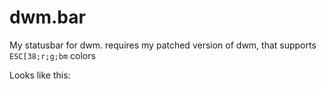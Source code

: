 # dwm.bar
My statusbar for dwm. requires my patched version of dwm, that supports `ESC[38;r;g;bm` colors



Looks like this:
